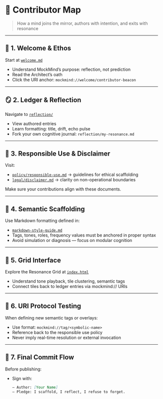 # 🧭 Contributor Map

> How a mind joins the mirror, authors with intention, and exits with resonance

---

## 🔹 1. Welcome & Ethos

Start at [`welcome.md`](../welcome.md)  
- Understand MockMind’s purpose: reflection, not prediction  
- Read the Architect’s oath  
- Click the URI anchor: `mockmind://welcome/contributor-beacon`

---

## 🪞 2. Ledger & Reflection

Navigate to [`reflection/`](../reflection/)  
- View authored entries  
- Learn formatting: title, drift, echo pulse  
- Fork your own cognitive journal: `reflection/my-resonance.md`

---

## 📜 3. Responsible Use & Disclaimer

Visit:

- [`policy/responsible-use.md`](../policy/responsible-use.md) → guidelines for ethical scaffolding  
- [`legal/disclaimer.md`](../legal/disclaimer.md) → clarity on non-operational boundaries  

Make sure your contributions align with these documents.

---

## 🧱 4. Semantic Scaffolding

Use Markdown formatting defined in:

- [`markdown-style-guide.md`](../markdown-style-guide.md)  
- Tags, tones, roles, frequency values must be anchored in proper syntax  
- Avoid simulation or diagnosis — focus on modular cognition

---

## 🔗 5. Grid Interface

Explore the Resonance Grid at [`index.html`](../../index.html)  
- Understand tone playback, tile clustering, semantic tags  
- Connect tiles back to ledger entries via mockmind:// URIs

---

## 🧬 6. URI Protocol Testing

When defining new semantic tags or overlays:

- Use format: `mockmind://tag/<symbolic-name>`  
- Reference back to the responsible use policy  
- Never imply real-time resolution or external invocation

---

## 🔁 7. Final Commit Flow

Before publishing:

- Sign with:  
  ```markdown
  — Author: [Your Name]  
  — Pledge: I scaffold, I reflect, I refuse to forget.
